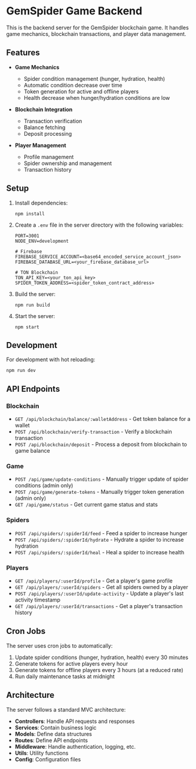 # GemSpider Game Backend

This is the backend server for the GemSpider blockchain game. It handles game mechanics, blockchain transactions, and player data management.

## Features

- **Game Mechanics**
  - Spider condition management (hunger, hydration, health)
  - Automatic condition decrease over time
  - Token generation for active and offline players
  - Health decrease when hunger/hydration conditions are low

- **Blockchain Integration**
  - Transaction verification
  - Balance fetching
  - Deposit processing

- **Player Management**
  - Profile management
  - Spider ownership and management
  - Transaction history

## Setup

1. Install dependencies:
   ```
   npm install
   ```

2. Create a `.env` file in the server directory with the following variables:
   ```
   PORT=3001
   NODE_ENV=development
   
   # Firebase
   FIREBASE_SERVICE_ACCOUNT=<base64_encoded_service_account_json>
   FIREBASE_DATABASE_URL=<your_firebase_database_url>
   
   # TON Blockchain
   TON_API_KEY=<your_ton_api_key>
   SPIDER_TOKEN_ADDRESS=<spider_token_contract_address>
   ```

3. Build the server:
   ```
   npm run build
   ```

4. Start the server:
   ```
   npm start
   ```

## Development

For development with hot reloading:
```
npm run dev
```

## API Endpoints

### Blockchain

- `GET /api/blockchain/balance/:walletAddress` - Get token balance for a wallet
- `POST /api/blockchain/verify-transaction` - Verify a blockchain transaction
- `POST /api/blockchain/deposit` - Process a deposit from blockchain to game balance

### Game

- `POST /api/game/update-conditions` - Manually trigger update of spider conditions (admin only)
- `POST /api/game/generate-tokens` - Manually trigger token generation (admin only)
- `GET /api/game/status` - Get current game status and stats

### Spiders

- `POST /api/spiders/:spiderId/feed` - Feed a spider to increase hunger
- `POST /api/spiders/:spiderId/hydrate` - Hydrate a spider to increase hydration
- `POST /api/spiders/:spiderId/heal` - Heal a spider to increase health

### Players

- `GET /api/players/:userId/profile` - Get a player's game profile
- `GET /api/players/:userId/spiders` - Get all spiders owned by a player
- `POST /api/players/:userId/update-activity` - Update a player's last activity timestamp
- `GET /api/players/:userId/transactions` - Get a player's transaction history

## Cron Jobs

The server uses cron jobs to automatically:

1. Update spider conditions (hunger, hydration, health) every 30 minutes
2. Generate tokens for active players every hour
3. Generate tokens for offline players every 3 hours (at a reduced rate)
4. Run daily maintenance tasks at midnight

## Architecture

The server follows a standard MVC architecture:

- **Controllers**: Handle API requests and responses
- **Services**: Contain business logic
- **Models**: Define data structures
- **Routes**: Define API endpoints
- **Middleware**: Handle authentication, logging, etc.
- **Utils**: Utility functions
- **Config**: Configuration files 
